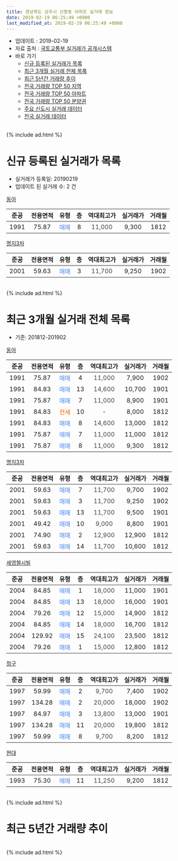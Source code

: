 ```yaml
---
title: 경상북도 상주시 신봉동 아파트 실거래 정보
date: 2019-02-19 06:25:49 +0900
last_modified_at: 2019-02-19 06:25:49 +0900
---
```


* 업데이트 : 2019-02-19
* 자료 출처 : [국토교통부 실거래가 공개시스템](http://rt.molit.go.kr)
* 바로 가기
    * [신규 등록된 실거래가 목록](#신규-등록된-실거래가-목록)
    * [최근 3개월 실거래 전체 목록](#최근-3개월-실거래-전체-목록)
    * [최근 5년간 거래량 추이](#최근-5년간-거래량-추이)
    * [전국 거래량 TOP 50 지역](https://inasie.github.io/apt-trade-info/최근-3개월-전국에서-가장-거래가-많이-발생한-지역)
    * [전국 거래량 TOP 50 아파트](https://inasie.github.io/apt-trade-info/최근-3개월-전국에서-가장-거래가-많이-발생한-아파트)
    * [전국 거래량 TOP 50 분양권](https://inasie.github.io/apt-trade-info/최근-3개월-전국에서-가장-거래가-많이-발생한-분양권)
    * [주요 신도시 실거래 데이터](https://inasie.github.io/apt-trade-info/주요-신도시)
    * [전국 실거래 데이터](https://inasie.github.io/apt-trade-info/전국)
<br>
{% include ad.html %}
<br>

# 신규 등록된 실거래가 목록
* 실거래가 등록일: 20190219
* 업데이트 된 실거래 수: 2 건


[동아](https://search.naver.com/search.naver?query=%EA%B2%BD%EC%83%81%EB%B6%81%EB%8F%84+%EC%83%81%EC%A3%BC%EC%8B%9C+%EC%8B%A0%EB%B4%89%EB%8F%99+%EB%8F%99%EC%95%84)

|준공|전용면적|유형|층|역대최고가|실거래가|거래월|
|:---:|:---:|:---:|:---:|:---:|:---:|:---:|
|1991|75.87|<span style="color:#4285f3">매매</span>|8|<span style="color:#444444">11,000</span>|9,300|1812|

[명지3차](https://search.naver.com/search.naver?query=%EA%B2%BD%EC%83%81%EB%B6%81%EB%8F%84+%EC%83%81%EC%A3%BC%EC%8B%9C+%EC%8B%A0%EB%B4%89%EB%8F%99+%EB%AA%85%EC%A7%803%EC%B0%A8)

|준공|전용면적|유형|층|역대최고가|실거래가|거래월|
|:---:|:---:|:---:|:---:|:---:|:---:|:---:|
|2001|59.63|<span style="color:#4285f3">매매</span>|3|<span style="color:#444444">11,700</span>|9,250|1902|


<br>
{% include ad.html %}
<br>

# 최근 3개월 실거래 전체 목록
* 기준: 201812-201902


[동아](https://search.naver.com/search.naver?query=%EA%B2%BD%EC%83%81%EB%B6%81%EB%8F%84+%EC%83%81%EC%A3%BC%EC%8B%9C+%EC%8B%A0%EB%B4%89%EB%8F%99+%EB%8F%99%EC%95%84)

|준공|전용면적|유형|층|역대최고가|실거래가|거래월|
|:---:|:---:|:---:|:---:|:---:|:---:|:---:|
|1991|75.87|<span style="color:#4285f3">매매</span>|4|<span style="color:#444444">11,000</span>|7,900|1902|
|1991|84.83|<span style="color:#4285f3">매매</span>|13|<span style="color:#444444">14,600</span>|10,700|1901|
|1991|75.87|<span style="color:#4285f3">매매</span>|7|<span style="color:#444444">11,000</span>|8,900|1901|
|1991|84.83|<span style="color:#ff5a00">전세</span>|10|<span style="color:#444444">-</span>|8,000|1812|
|1991|84.83|<span style="color:#4285f3">매매</span>|8|<span style="color:#444444">14,600</span>|13,000|1812|
|1991|75.87|<span style="color:#4285f3">매매</span>|7|<span style="color:#444444">11,000</span>|11,000|1812|
|1991|75.87|<span style="color:#4285f3">매매</span>|8|<span style="color:#444444">11,000</span>|9,300|1812|

[명지3차](https://search.naver.com/search.naver?query=%EA%B2%BD%EC%83%81%EB%B6%81%EB%8F%84+%EC%83%81%EC%A3%BC%EC%8B%9C+%EC%8B%A0%EB%B4%89%EB%8F%99+%EB%AA%85%EC%A7%803%EC%B0%A8)

|준공|전용면적|유형|층|역대최고가|실거래가|거래월|
|:---:|:---:|:---:|:---:|:---:|:---:|:---:|
|2001|59.63|<span style="color:#4285f3">매매</span>|7|<span style="color:#444444">11,700</span>|9,700|1902|
|2001|59.63|<span style="color:#4285f3">매매</span>|3|<span style="color:#444444">11,700</span>|9,250|1902|
|2001|59.63|<span style="color:#4285f3">매매</span>|13|<span style="color:#444444">11,700</span>|9,500|1901|
|2001|49.42|<span style="color:#4285f3">매매</span>|10|<span style="color:#444444">9,000</span>|8,800|1901|
|2001|74.90|<span style="color:#4285f3">매매</span>|2|<span style="color:#444444">12,900</span>|12,900|1812|
|2001|59.63|<span style="color:#4285f3">매매</span>|14|<span style="color:#444444">11,700</span>|10,600|1812|

[세영첼시빌](https://search.naver.com/search.naver?query=%EA%B2%BD%EC%83%81%EB%B6%81%EB%8F%84+%EC%83%81%EC%A3%BC%EC%8B%9C+%EC%8B%A0%EB%B4%89%EB%8F%99+%EC%84%B8%EC%98%81%EC%B2%BC%EC%8B%9C%EB%B9%8C)

|준공|전용면적|유형|층|역대최고가|실거래가|거래월|
|:---:|:---:|:---:|:---:|:---:|:---:|:---:|
|2004|84.85|<span style="color:#4285f3">매매</span>|1|<span style="color:#444444">18,000</span>|11,000|1901|
|2004|84.85|<span style="color:#4285f3">매매</span>|13|<span style="color:#444444">18,000</span>|16,000|1901|
|2004|79.26|<span style="color:#4285f3">매매</span>|12|<span style="color:#444444">15,000</span>|14,900|1812|
|2004|84.85|<span style="color:#4285f3">매매</span>|14|<span style="color:#444444">18,000</span>|16,700|1812|
|2004|129.92|<span style="color:#4285f3">매매</span>|15|<span style="color:#444444">24,100</span>|23,500|1812|
|2004|79.26|<span style="color:#4285f3">매매</span>|1|<span style="color:#444444">15,000</span>|12,800|1812|

[청구](https://search.naver.com/search.naver?query=%EA%B2%BD%EC%83%81%EB%B6%81%EB%8F%84+%EC%83%81%EC%A3%BC%EC%8B%9C+%EC%8B%A0%EB%B4%89%EB%8F%99+%EC%B2%AD%EA%B5%AC)

|준공|전용면적|유형|층|역대최고가|실거래가|거래월|
|:---:|:---:|:---:|:---:|:---:|:---:|:---:|
|1997|59.99|<span style="color:#4285f3">매매</span>|2|<span style="color:#444444">9,700</span>|7,400|1902|
|1997|134.28|<span style="color:#4285f3">매매</span>|2|<span style="color:#444444">20,000</span>|18,000|1902|
|1997|84.97|<span style="color:#4285f3">매매</span>|3|<span style="color:#444444">13,800</span>|13,000|1901|
|1997|134.28|<span style="color:#4285f3">매매</span>|11|<span style="color:#444444">20,000</span>|19,800|1812|
|1997|59.99|<span style="color:#4285f3">매매</span>|8|<span style="color:#444444">9,700</span>|8,200|1812|

[현대](https://search.naver.com/search.naver?query=%EA%B2%BD%EC%83%81%EB%B6%81%EB%8F%84+%EC%83%81%EC%A3%BC%EC%8B%9C+%EC%8B%A0%EB%B4%89%EB%8F%99+%ED%98%84%EB%8C%80)

|준공|전용면적|유형|층|역대최고가|실거래가|거래월|
|:---:|:---:|:---:|:---:|:---:|:---:|:---:|
|1993|75.30|<span style="color:#4285f3">매매</span>|11|<span style="color:#444444">11,250</span>|9,200|1812|


<br>
{% include ad.html %}
<br>

# 최근 5년간 거래량 추이


<div style="width:100%;">
    <canvas id="deal_progress" height="200"></canvas>
</div>

<script>
new Chart(document.getElementById("deal_progress"), {
    type: 'line',
    data: {
        labels: ['201402','201403','201404','201405','201406','201407','201408','201409','201410','201411','201412','201501','201502','201503','201504','201505','201506','201507','201508','201509','201510','201511','201512','201601','201602','201603','201604','201605','201606','201607','201608','201609','201610','201611','201612','201701','201702','201703','201704','201705','201706','201707','201708','201709','201710','201711','201712','201801','201802','201803','201804','201805','201806','201807','201808','201809','201810','201811','201812','201901','201902'],
        datasets: [{
            label: '매매',
            pointRadius: 1,
            data: [17, 17, 10, 11, 10, 6, 10, 18, 14, 8, 7, 11, 16, 8, 12, 8, 16, 8, 11, 29, 26, 13, 9, 9, 13, 13, 15, 15, 5, 7, 14, 3, 14, 12, 8, 7, 11, 9, 7, 21, 14, 10, 15, 10, 6, 8, 15, 14, 8, 12, 11, 14, 6, 8, 8, 9, 13, 9, 12, 7, 5],
            borderColor: "rgba(255, 201, 14, 1)",
            backgroundColor: "rgba(255, 201, 14, 0.5)",
            fill: false,
            lineTension: 0
        },{
            label: '전월세',
            pointRadius: 1,
            data: [7, 1, 1, 0, 2, 3, 0, 2, 3, 2, 1, 0, 2, 1, 0, 1, 1, 2, 4, 1, 2, 2, 0, 3, 1, 2, 1, 1, 2, 0, 0, 1, 3, 1, 0, 1, 3, 0, 1, 2, 3, 0, 0, 2, 0, 2, 2, 2, 1, 4, 0, 0, 2, 2, 2, 2, 0, 3, 1, 0, 0],
            borderColor: "rgba(0, 141, 185, 1)",
            backgroundColor: "rgba(0, 141, 185, 0.5)",
            fill: false,
            lineTension: 0
        }
        ]
    },
    options: {
        responsive: true,
        title: {
            display: false
        },
        tooltips: {
            mode: 'index',
            intersect: false
        },
        hover: {
            mode: 'nearest',
            intersect: true
        },
        scales: {
            xAxes: [{
                display: true,
                scaleLabel: {
                    display: true,
                    labelString: '년/월'
                }
            }],
            yAxes: [{
                display: true,
                ticks: {
                    suggestedMin: 0,
                },
                scaleLabel: {
                    display: true,
                    labelString: '실거래 수'
                }
            }]
        }
    }
});

</script>


<br>
{% include ad.html %}
<br>

